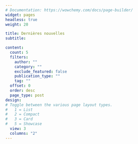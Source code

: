 ```yaml
---
# Documentation: https://wowchemy.com/docs/page-builder/
widget: pages
headless: true
weight: 20

title: Dernières nouvelles
subtitle:

content:
  count: 5
  filters:
    author: ""
    category: ""
    exclude_featured: false
    publication_type: ""
    tag: ""
  offset: 0
  order: desc
  page_type: post
design:
# Toggle between the various page layout types.
#   1 = List
#   2 = Compact  
#   3 = Card
#   5 = Showcase
  view: 3
  columns: "2"
---
```

